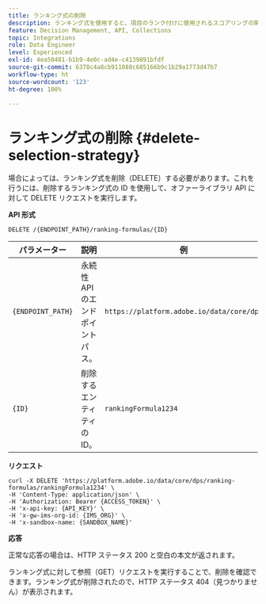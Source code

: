 ```yaml
---
title: ランキング式の削除
description: ランキング式を使用すると、項目のランク付けに使用されるスコアリングの関数を定義できます。
feature: Decision Management, API, Collections
topic: Integrations
role: Data Engineer
level: Experienced
exl-id: 4ea50481-b1b9-4e0c-ad4e-c4139891bfdf
source-git-commit: 6378c4a8cb911088c685166b9c1b29a1773d47b7
workflow-type: ht
source-wordcount: '123'
ht-degree: 100%

---
```


# ランキング式の削除 {#delete-selection-strategy}

場合によっては、ランキング式を削除（DELETE）する必要があります。これを行うには、削除するランキング式の ID を使用して、オファーライブラリ API に対して DELETE リクエストを実行します。

**API 形式**

```http
DELETE /{ENDPOINT_PATH}/ranking-formulas/{ID}
```

| パラメーター | 説明 | 例 |
| --------- | ----------- | ------- |
| `{ENDPOINT_PATH}` | 永続性 API のエンドポイントパス。 | `https://platform.adobe.io/data/core/dps` |
| `{ID}` | 削除するエンティティの ID。 | `rankingFormula1234` |

**リクエスト**

```shell
curl -X DELETE 'https://platform.adobe.io/data/core/dps/ranking-formulas/rankingFormula1234' \
-H 'Content-Type: application/json' \
-H 'Authorization: Bearer {ACCESS_TOKEN}' \
-H 'x-api-key: {API_KEY}' \
-H 'x-gw-ims-org-id: {IMS_ORG}' \
-H 'x-sandbox-name: {SANDBOX_NAME}'
```

**応答**

正常な応答の場合は、HTTP ステータス 200 と空白の本文が返されます。

ランキング式に対して参照（GET）リクエストを実行することで、削除を確認できます。ランキング式が削除されたので、HTTP ステータス 404（見つかりません）が表示されます。
